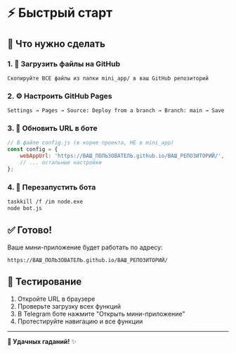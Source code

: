 # ⚡ Быстрый старт

## 🎯 Что нужно сделать

### 1. 📁 Загрузить файлы на GitHub
```
Скопируйте ВСЕ файлы из папки mini_app/ в ваш GitHub репозиторий
```

### 2. ⚙️ Настроить GitHub Pages
```
Settings → Pages → Source: Deploy from a branch → Branch: main → Save
```

### 3. 🔗 Обновить URL в боте
```javascript
// В файле config.js (в корне проекта, НЕ в mini_app)
const config = {
    webAppUrl: 'https://ВАШ_ПОЛЬЗОВАТЕЛЬ.github.io/ВАШ_РЕПОЗИТОРИЙ/',
    // ... остальные настройки
};
```

### 4. 🔄 Перезапустить бота
```bash
taskkill /f /im node.exe
node bot.js
```

## ✅ Готово!

Ваше мини-приложение будет работать по адресу:
```
https://ВАШ_ПОЛЬЗОВАТЕЛЬ.github.io/ВАШ_РЕПОЗИТОРИЙ/
```

## 📱 Тестирование

1. Откройте URL в браузере
2. Проверьте загрузку всех функций
3. В Telegram боте нажмите "Открыть мини-приложение"
4. Протестируйте навигацию и все функции

---

**🔮 Удачных гаданий!** ✨
